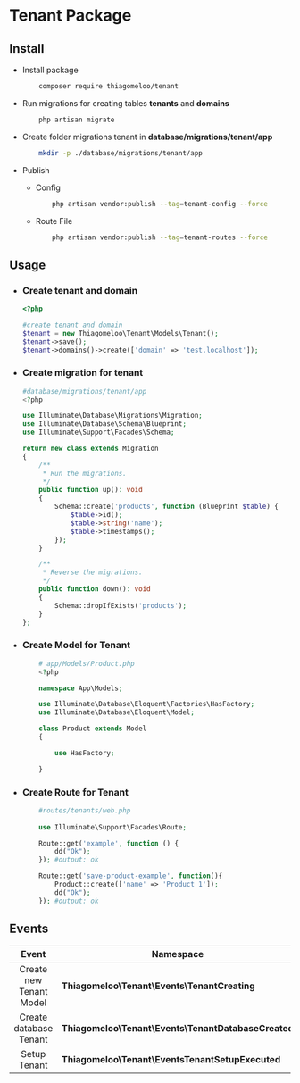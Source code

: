 # Tenant Package

## Install

- Install package

    ```bash
        composer require thiagomeloo/tenant
    ```

- Run migrations for creating tables **tenants** and **domains**

    ```bash
        php artisan migrate
    ```

- Create folder migrations tenant in **database/migrations/tenant/app**

    ```bash
        mkdir -p ./database/migrations/tenant/app
    ```

- Publish

  - Config

    ```bash
        php artisan vendor:publish --tag=tenant-config --force
    ```

  - Route File

    ```bash
        php artisan vendor:publish --tag=tenant-routes --force 
    ```

## Usage

- ### Create tenant and domain

    ```php
    <?php

    #create tenant and domain
    $tenant = new Thiagomeloo\Tenant\Models\Tenant();
    $tenant->save();
    $tenant->domains()->create(['domain' => 'test.localhost']);
    ```

- ### Create migration for tenant

    ```php
    #database/migrations/tenant/app
    <?php

    use Illuminate\Database\Migrations\Migration;
    use Illuminate\Database\Schema\Blueprint;
    use Illuminate\Support\Facades\Schema;

    return new class extends Migration
    {
        /**
         * Run the migrations.
         */
        public function up(): void
        {
            Schema::create('products', function (Blueprint $table) {
                $table->id();
                $table->string('name');
                $table->timestamps();
            });
        }

        /**
         * Reverse the migrations.
         */
        public function down(): void
        {
            Schema::dropIfExists('products');
        }
    };

    ```

- ### Create Model for Tenant

    ```php
        # app/Models/Product.php
        <?php

        namespace App\Models;

        use Illuminate\Database\Eloquent\Factories\HasFactory;
        use Illuminate\Database\Eloquent\Model;

        class Product extends Model
        {

            use HasFactory;

        }

    
    ```

- ### Create Route for Tenant

    ```php
        #routes/tenants/web.php
        
        use Illuminate\Support\Facades\Route;

        Route::get('example', function () {
            dd("Ok"); 
        }); #output: ok

        Route::get('save-product-example', function(){
            Product::create(['name' => 'Product 1']);
            dd("Ok");
        }); #output: ok
    ```

## Events

|        **Event**        | **Namespace**                                       |
|:-----------------------:|-----------------------------------------------------|
| Create new Tenant Model | **Thiagomeloo\Tenant\Events\TenantCreating**        |
| Create database Tenant  | **Thiagomeloo\Tenant\Events\TenantDatabaseCreated** |
| Setup Tenant            | **Thiagomeloo\Tenant\EventsTenantSetupExecuted**    |
